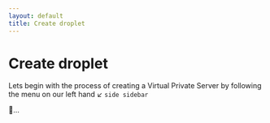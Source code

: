 ```yaml
---
layout: default
title: Create droplet
---
```


# Create droplet

Lets begin with the process of creating a Virtual Private Server by following the menu on our left hand :arrow_lower_left: `side sidebar`


:flashlight:...
